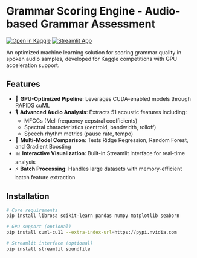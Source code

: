# Grammar Scoring Engine - Audio-based Grammar Assessment

[![Open in Kaggle](https://kaggle.com/static/images/open-in-kaggle.svg)](https://kaggle.com/kernels/welcome?src=)
[![Streamlit App](https://static.streamlit.io/badges/streamlit_badge_black_white.svg)](https://your-streamlit-app-url.com)

An optimized machine learning solution for scoring grammar quality in spoken audio samples, developed for Kaggle competitions with GPU acceleration support.

## Features

- 🚀 **GPU-Optimized Pipeline**: Leverages CUDA-enabled models through RAPIDS cuML
- 🎙️ **Advanced Audio Analysis**: Extracts 51 acoustic features including:
  - MFCCs (Mel-frequency cepstral coefficients)
  - Spectral characteristics (centroid, bandwidth, rolloff)
  - Speech rhythm metrics (pause rate, tempo)
- 🤖 **Multi-Model Comparison**: Tests Ridge Regression, Random Forest, and Gradient Boosting
- 📊 **Interactive Visualization**: Built-in Streamlit interface for real-time analysis
- ⚡ **Batch Processing**: Handles large datasets with memory-efficient batch feature extraction

## Installation

```bash
# Core requirements
pip install librosa scikit-learn pandas numpy matplotlib seaborn

# GPU support (optional)
pip install cuml-cu11 --extra-index-url=https://pypi.nvidia.com

# Streamlit interface (optional)
pip install streamlit soundfile
